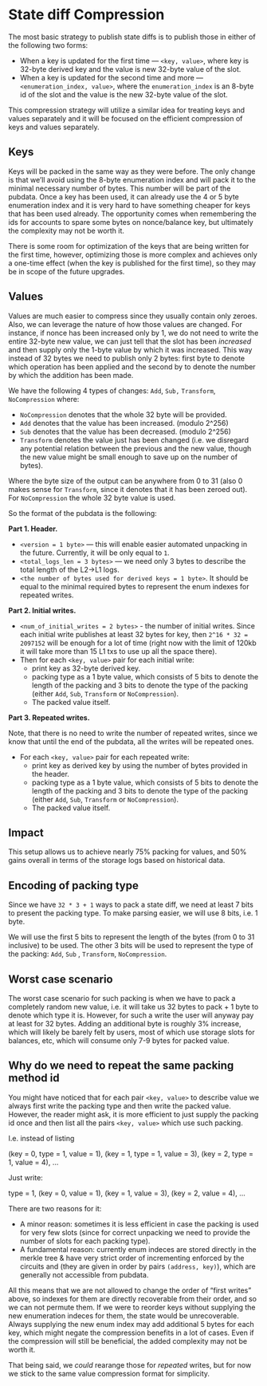 # State diff Compression

The most basic strategy to publish state diffs is to publish those in either of the following two forms:

- When a key is updated for the first time — `<key, value>`, where key is 32-byte derived key and the value is new
  32-byte value of the slot.
- When a key is updated for the second time and more — `<enumeration_index, value>`, where the `enumeration_index` is an
  8-byte id of the slot and the value is the new 32-byte value of the slot.

This compression strategy will utilize a similar idea for treating keys and values separately and it will be focused on
the efficient compression of keys and values separately.

## Keys

Keys will be packed in the same way as they were before. The only change is that we’ll avoid using the 8-byte
enumeration index and will pack it to the minimal necessary number of bytes. This number will be part of the pubdata.
Once a key has been used, it can already use the 4 or 5 byte enumeration index and it is very hard to have something
cheaper for keys that has been used already. The opportunity comes when remembering the ids for accounts to spare some
bytes on nonce/balance key, but ultimately the complexity may not be worth it.

There is some room for optimization of the keys that are being written for the first time, however, optimizing those is
more complex and achieves only a one-time effect (when the key is published for the first time), so they may be in scope
of the future upgrades.

## Values

Values are much easier to compress since they usually contain only zeroes. Also, we can leverage the nature of how those
values are changed. For instance, if nonce has been increased only by 1, we do not need to write the entire 32-byte new
value, we can just tell that the slot has been _increased_ and then supply only the 1-byte value by which it was
increased. This way instead of 32 bytes we need to publish only 2 bytes: first byte to denote which operation has been
applied and the second by to denote the number by which the addition has been made.

We have the following 4 types of changes: `Add`, `Sub,` `Transform`, `NoCompression` where:

- `NoCompression` denotes that the whole 32 byte will be provided.
- `Add` denotes that the value has been increased. (modulo 2^256)
- `Sub` denotes that the value has been decreased. (modulo 2^256)
- `Transform` denotes the value just has been changed (i.e. we disregard any potential relation between the previous and
  the new value, though the new value might be small enough to save up on the number of bytes).

Where the byte size of the output can be anywhere from 0 to 31 (also 0 makes sense for `Transform`, since it denotes
that it has been zeroed out). For `NoCompression` the whole 32 byte value is used.

So the format of the pubdata is the following:

**Part 1. Header.**

- `<version = 1 byte>` — this will enable easier automated unpacking in the future. Currently, it will be only equal to
  `1`.
- `<total_logs_len = 3 bytes>` — we need only 3 bytes to describe the total length of the L2→L1 logs.
- `<the number of bytes used for derived keys = 1 byte>`. It should be equal to the minimal required bytes to represent
  the enum indexes for repeated writes.

**Part 2. Initial writes.**

- `<num_of_initial_writes = 2 bytes>` - the number of initial writes. Since each initial write publishes at least 32
  bytes for key, then `2^16 * 32 = 2097152` will be enough for a lot of time (right now with the limit of 120kb it will
  take more than 15 L1 txs to use up all the space there).
- Then for each `<key, value>` pair for each initial write:
  - print key as 32-byte derived key.
  - packing type as a 1 byte value, which consists of 5 bits to denote the length of the packing and 3 bits to denote
    the type of the packing (either `Add`, `Sub`, `Transform` or `NoCompression`).
  - The packed value itself.

**Part 3. Repeated writes.**

Note, that there is no need to write the number of repeated writes, since we know that until the end of the pubdata, all
the writes will be repeated ones.

- For each `<key, value>` pair for each repeated write:
  - print key as derived key by using the number of bytes provided in the header.
  - packing type as a 1 byte value, which consists of 5 bits to denote the length of the packing and 3 bits to denote
    the type of the packing (either `Add`, `Sub`, `Transform` or `NoCompression`).
  - The packed value itself.

## Impact

This setup allows us to achieve nearly 75% packing for values, and 50% gains overall in terms of the storage logs based
on historical data.

## Encoding of packing type

Since we have `32 * 3 + 1` ways to pack a state diff, we need at least 7 bits to present the packing type. To make
parsing easier, we will use 8 bits, i.e. 1 byte.

We will use the first 5 bits to represent the length of the bytes (from 0 to 31 inclusive) to be used. The other 3 bits
will be used to represent the type of the packing: `Add`, `Sub` , `Transform`, `NoCompression`.

## Worst case scenario

The worst case scenario for such packing is when we have to pack a completely random new value, i.e. it will take us 32
bytes to pack + 1 byte to denote which type it is. However, for such a write the user will anyway pay at least for 32
bytes. Adding an additional byte is roughly 3% increase, which will likely be barely felt by users, most of which use
storage slots for balances, etc, which will consume only 7-9 bytes for packed value.

## Why do we need to repeat the same packing method id

You might have noticed that for each pair `<key, value>` to describe value we always first write the packing type and
then write the packed value. However, the reader might ask, it is more efficient to just supply the packing id once and
then list all the pairs `<key, value>` which use such packing.

I.e. instead of listing

(key = 0, type = 1, value = 1), (key = 1, type = 1, value = 3), (key = 2, type = 1, value = 4), …

Just write:

type = 1, (key = 0, value = 1), (key = 1, value = 3), (key = 2, value = 4), …

There are two reasons for it:

- A minor reason: sometimes it is less efficient in case the packing is used for very few slots (since for correct
  unpacking we need to provide the number of slots for each packing type).
- A fundamental reason: currently enum indeces are stored directly in the merkle tree & have very strict order of
  incrementing enforced by the circuits and (they are given in order by pairs `(address, key)`), which are generally not
  accessible from pubdata.

All this means that we are not allowed to change the order of “first writes” above, so indexes for them are directly
recoverable from their order, and so we can not permute them. If we were to reorder keys without supplying the new
enumeration indeces for them, the state would be unrecoverable. Always supplying the new enum index may add additional 5
bytes for each key, which might negate the compression benefits in a lot of cases. Even if the compression will still be
beneficial, the added complexity may not be worth it.

That being said, we _could_ rearange those for _repeated_ writes, but for now we stick to the same value compression
format for simplicity.
